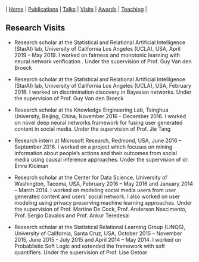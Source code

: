 | [Home](index.md) | [Publications](publications.md) | [Talks](talks.md) | [Visits](visits.md) | [Awards](awards.md) | [Teaching](teaching.md) | 

## Research Visits

- Research scholar at the Statistical and Relational Artificial Intelligence (StarAI) lab, University of California Los Angeles (UCLA), USA, April 2019 – May 2019. I worked on fairness and monotonic learning with neural network verification . Under the supervision of Prof. Guy Van den Broeck

- Research scholar at the Statistical and Relational Artificial Intelligence (StarAI) lab, University of California Los Angeles (UCLA), USA, February 2018. I worked on discrimination discovery in Bayesian networks. Under the supervision of Prof. Guy Van den Broeck

- Research scholar at the Knowledge Engineering Lab, Tsinghua University, Beijing,
China, November 2016 – December 2016. I worked on novel deep neural networks framework for fusing user generated content in social media. Under the supervision of Prof. Jie Tang

- Research intern at Microsoft Research, Redmond, USA, June 2016 – September 2016. I worked on a project which focuses on mining information about people’s actions and their outcomes from social media using causal inference approaches. Under the supervision of dr. Emre Kiciman

- Research scholar at the Center for Data Science, University of Washington, Tacoma, USA, February 2016 – May 2016 and January 2014 – March 2014. I worked on modeling social media users from user generated content and users’ social network. I also worked on user modeling using privacy preserving machine learning approaches. Under the supervision of Prof. Martine De Cock, Prof. Anderson Nascimento, Prof. Sergio Davalos and Prof. Ankur Teredesai

- Research scholar at the Statistical Relational Learning Group (LINQS), University of California, Santa Cruz, USA, October 2015 – November 2015, June 2015 - July 2015 and April 2014 – May 2014. I worked on Probablistic Soft Logic and extended the framework with soft quantifiers. Under the supervision of Prof. Lise Getoor
